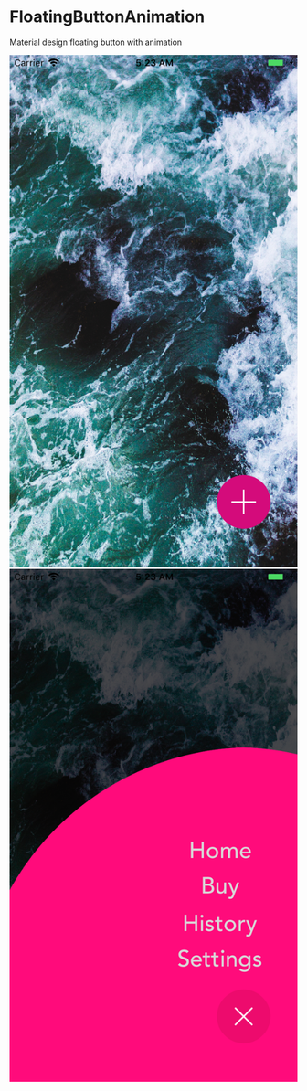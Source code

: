 # FloatingButtonAnimation
Material design floating button with animation

![](shot1.png)
![](shot2.png)


